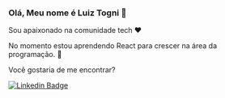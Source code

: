 ### Olá, Meu nome é Luiz Togni 👋

Sou apaixonado na comunidade tech ❤️

No momento estou aprendendo React para crescer na área da programação. 🚀

Você gostaria de me encontrar?

[![Linkedin Badge](https://img.shields.io/badge/-LinkedIn-blue?style=flat-square&logo=Linkedin&logoColor=white&link=https://www.linkedin.com/in/luizgustavotogni)](https://www.linkedin.com/in/luizgustavotogni)
